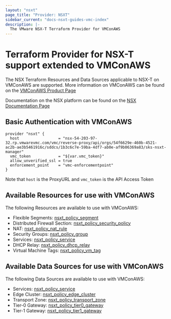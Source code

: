 ```yaml
---
layout: "nsxt"
page_title: "Provider: NSXT"
sidebar_current: "docs-nsxt-guides-vmc-index"
description: |-
  The VMware NSX-T Terraform Provider for VMConAWS
---
```


# Terraform Provider for NSX-T support extended to VMConAWS

The NSX Terraform Resources and Data Sources applicable to NSX-T on VMConAWS are supported. More information on VMConAWS can be found on the [VMConAWS Product Page](https://cloud.vmware.com/vmc-aws)

Documentation on the NSX platform can be found on the [NSX Documentation Page](https://docs.vmware.com/en/VMware-NSX-T/index.html)

## Basic Authentication with VMConAWS


```hcl
provider "nsxt" {
  host                 = "nsx-54-203-97-32.rp.vmwarevmc.com/vmc/reverse-proxy/api/orgs/54f6629e-460b-4521-ac2b-ae3b5461916c/sddcs/1b3c6c7e-59ba-4df7-ab0e-af9b06369a83/sks-nsxt-manager"
  vmc_token            = "${var.vmc_token}"
  allow_unverified_ssl = true
  enforcement_point    = "vmc-enforcementpoint"
}

```

Note that `host` is the ProxyURL and `vmc_token` is the API Access Token

## Available Resources for use with VMConAWS

The following Resources are available to use with VMConAWS:

* Flexible Segments: [nsxt_policy_segment](https://www.terraform.io/docs/providers/nsxt/r/policy_segment.html)
* Distributed Firewall Section: [nsxt_policy_security_policy](https://www.terraform.io/docs/providers/nsxt/r/policy_security_policy.html)
* NAT: [nsxt_policy_nat_rule](https://www.terraform.io/docs/providers/nsxt/r/policy_nat_rule.html)
* Security Groups: [nsxt_policy_group](https://www.terraform.io/docs/providers/nsxt/r/policy_group.html)
* Services: [nsxt_policy_service](https://www.terraform.io/docs/providers/nsxt/r/policy_service.html)
* DHCP Relay: [nsxt_policy_dhcp_relay](https://www.terraform.io/docs/providers/nsxt/r/policy_dhcp_relay.html)
* Virtual Machine Tags: [nsxt_policy_vm_tag](https://www.terraform.io/docs/providers/nsxt/r/policy_vm_tags.html)

## Available Data Sources for use with VMConAWS

The following Data Sources are available to use with VMConAWS:

* Services: [nsxt_policy_service](https://www.terraform.io/docs/providers/nsxt/d/policy_service.html)
* Edge Cluster: [nsxt_policy_edge_cluster](https://www.terraform.io/docs/providers/nsxt/d/policy_edge_cluster.html)
* Transport Zone: [nsxt_policy_transport_zone](https://www.terraform.io/docs/providers/nsxt/d/policy_transport_zone.html)
* Tier-0 Gateway: [nsxt_policy_tier0_gateway](https://www.terraform.io/docs/providers/nsxt/d/policy_tier0_gateway.html)
* Tier-1 Gateway: [nsxt_policy_tier1_gateway](https://www.terraform.io/docs/providers/nsxt/d/policy_tier1_gateway.html)
